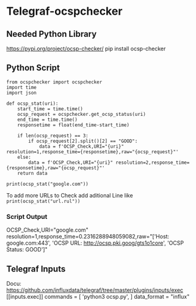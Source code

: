# Telegraf-ocspchecker

## Needed Python Library

https://pypi.org/project/ocsp-checker/
pip install ocsp-checker

## Python Script
```
from ocspchecker import ocspchecker
import time
import json

def ocsp_stat(uri):
    start_time = time.time()
    ocsp_request = ocspchecker.get_ocsp_status(uri)
    end_time = time.time()
    responsetime = float(end_time-start_time)
    
    if len(ocsp_request) == 3:
        if ocsp_request[2].split()[2] == "GOOD":
            data = f'OCSP_Check,URI="{uri}" resolution=1,response_time={responsetime},raw="{ocsp_request}"'
    else:
        data = f'OCSP_Check,URI="{uri}" resolution=2,response_time={responsetime},raw="{ocsp_request}"' 
    return data
    
print(ocsp_stat("google.com"))
```

To add more URLs to Check add aditional Line like
```print(ocsp_stat("url.rul"))```

### Script Output
OCSP_Check,URI="google.com" resolution=1,response_time=0.2316288948059082,raw="['Host: google.com:443', 'OCSP URL: http://ocsp.pki.goog/gts1o1core', 'OCSP Status: GOOD']"


## Telegraf Inputs
Docu: https://github.com/influxdata/telegraf/tree/master/plugins/inputs/exec
[[inputs.exec]]
  commands = [
    'python3 ocsp.py',
  ]
 data_format = "influx"
